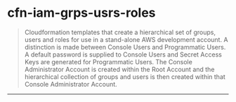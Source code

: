 # cfn-iam-grps-usrs-roles

> Cloudformation templates that create a hierarchical set of groups, users and roles for use in a stand-alone AWS development account. A distinction is made between Console Users and Programmatic Users. A default password is supplied to Console Users and Secret Access Keys are generated for Programmatic Users. The Console Administrator Account is created within the Root Account and the hierarchical collection of groups and users is then created within that Console Administrator Account.

---
